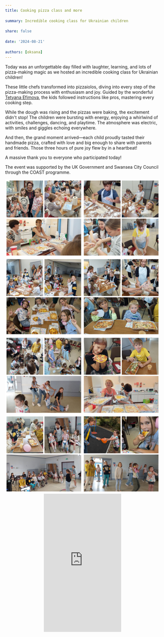 ```yaml
---
title: Cooking pizza class and more

summary: Incredible cooking class for Ukrainian children

share: false

date: '2024-08-21' 

authors: [oksana]
---
```


Today was an unforgettable day filled with laughter, learning, and lots of pizza-making magic as we hosted an incredible cooking class for Ukrainian children! 

These little chefs transformed into pizzaiolos, diving into every step of the pizza-making process with enthusiasm and joy. Guided by the wonderful <a href="https://www.facebook.com/profile.php?id=100065221683874" target="_blank">Tetyana Efimova</a>, the kids followed instructions like pros, mastering every cooking step.

While the dough was rising and the pizzas were baking, the excitement didn't stop! The children were bursting with energy, enjoying a whirlwind of activities, challenges, dancing, and playtime. The atmosphere was electric, with smiles and giggles echoing everywhere.

And then, the grand moment arrived—each child proudly tasted their handmade pizza, crafted with love and big enough to share with parents and friends. Those three hours of pure joy flew by in a heartbeat!

A massive thank you to everyone who participated today! 

The event was supported by the UK Government and Swansea City Council through the COAST programme.

<div style="margin-top: 0; text-align: center;"><img src="pizza-7.jpg" alt="pizza cooking class" width="50%" style="display: inline; margin-top: 0;"/><img src="pizza-8.jpg" alt="pizza cooking class" width="50%" style="display: inline; margin-top: 0;"/></div>

<div style="margin-top: 0; text-align: center;"><img src="pizza-1.jpg" alt="pizza cooking class" width="50%" style="display: inline; margin-top: 0;"/><img src="pizza-2.jpg" alt="pizza cooking class" width="50%" style="display: inline; margin-top: 0;"/></div>

<div style="margin-top: 0; text-align: center;"><img src="pizza-3.jpg" alt="pizza cooking class" width="50%" style="display: inline; margin-top: 0;"/><img src="pizza-4.jpg" alt="pizza cooking class" width="50%" style="display: inline; margin-top: 0;"/></div>

<div style="margin-top: 0; text-align: center;"><img src="pizza-5.jpg" alt="pizza cooking class" width="50%" style="display: inline; margin-top: 0;"/><img src="pizza-6.jpg" alt="pizza cooking class" width="50%" style="display: inline; margin-top: 0;"/></div>



<div style="display: flex; justify-content: center; align-items: center; height: 100%; width: 100%;">
    <div style="position: relative; width: 50%; height: 0; padding-bottom: 88.89%;">
        <iframe src="https://www.youtube.com/embed/lUBphAFnphc" style="position: absolute; top: 0; left: 0; width: 100%; height: 100%;" frameborder="0" allow="accelerometer; autoplay; clipboard-write; encrypted-media; gyroscope; picture-in-picture" allowfullscreen></iframe>
    </div>
</div> 